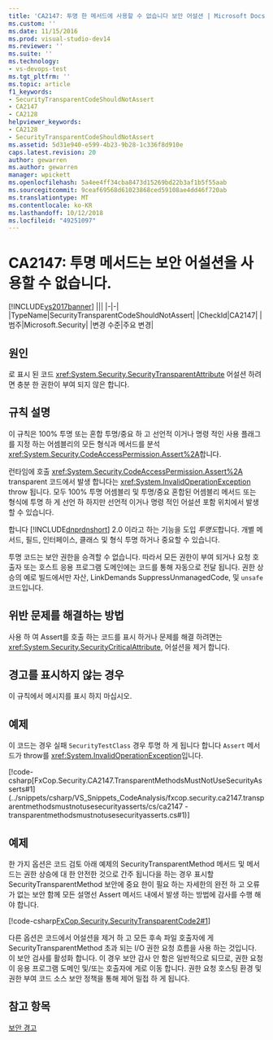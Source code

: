 ```yaml
---
title: 'CA2147: 투명 한 메서드에 사용할 수 없습니다 보안 어설션 | Microsoft Docs'
ms.custom: ''
ms.date: 11/15/2016
ms.prod: visual-studio-dev14
ms.reviewer: ''
ms.suite: ''
ms.technology:
- vs-devops-test
ms.tgt_pltfrm: ''
ms.topic: article
f1_keywords:
- SecurityTransparentCodeShouldNotAssert
- CA2147
- CA2128
helpviewer_keywords:
- CA2128
- SecurityTransparentCodeShouldNotAssert
ms.assetid: 5d31e940-e599-4b23-9b28-1c336f8d910e
caps.latest.revision: 20
author: gewarren
ms.author: gewarren
manager: wpickett
ms.openlocfilehash: 5a4ee4ff34cba8473d15269bd22b3af1b5f55aab
ms.sourcegitcommit: 9ceaf69568d61023868ced59108ae4dd46f720ab
ms.translationtype: MT
ms.contentlocale: ko-KR
ms.lasthandoff: 10/12/2018
ms.locfileid: "49251097"
---
```

# <a name="ca2147-transparent-methods-may-not-use-security-asserts"></a>CA2147: 투명 메서드는 보안 어설션을 사용할 수 없습니다.
[!INCLUDE[vs2017banner](../includes/vs2017banner.md)]
|||
|-|-|
|TypeName|SecurityTransparentCodeShouldNotAssert|
|CheckId|CA2147|
|범주|Microsoft.Security|
|변경 수준|주요 변경|

## <a name="cause"></a>원인
 로 표시 된 코드 <xref:System.Security.SecurityTransparentAttribute> 어설션 하려면 충분 한 권한이 부여 되지 않은 합니다.

## <a name="rule-description"></a>규칙 설명
 이 규칙은 100% 투명 또는 혼합 투명/중요 하 고 선언적 이거나 명령 적인 사용 플래그를 지정 하는 어셈블리의 모든 형식과 메서드를 분석 <xref:System.Security.CodeAccessPermission.Assert%2A>합니다.

 런타임에 호출 <xref:System.Security.CodeAccessPermission.Assert%2A> transparent 코드에서 발생 합니다는 <xref:System.InvalidOperationException> throw 됩니다. 모두 100% 투명 어셈블리 및 투명/중요 혼합된 어셈블리 메서드 또는 형식에 투명 하 게 선언 하 하지만 선언적 이거나 명령 적인 어설션 포함 위치에서 발생할 수 있습니다.

 합니다 [!INCLUDE[dnprdnshort](../includes/dnprdnshort-md.md)] 2.0 이라고 하는 기능을 도입 *투명도*합니다. 개별 메서드, 필드, 인터페이스, 클래스 및 형식 투명 하거나 중요할 수 있습니다.

 투명 코드는 보안 권한을 승격할 수 없습니다. 따라서 모든 권한이 부여 되거나 요청 호출자 또는 호스트 응용 프로그램 도메인에는 코드를 통해 자동으로 전달 됩니다. 권한 상승의 예로 빌드에서만 자산, LinkDemands SuppressUnmanagedCode, 및 `unsafe` 코드입니다.

## <a name="how-to-fix-violations"></a>위반 문제를 해결하는 방법
 사용 하 여 Assert를 호출 하는 코드를 표시 하거나 문제를 해결 하려면는 <xref:System.Security.SecurityCriticalAttribute>, 어설션을 제거 합니다.

## <a name="when-to-suppress-warnings"></a>경고를 표시하지 않는 경우
 이 규칙에서 메시지를 표시 하지 마십시오.

## <a name="example"></a>예제
 이 코드는 경우 실패 `SecurityTestClass` 경우 투명 하 게 됩니다 합니다 `Assert` 메서드가 throw를 <xref:System.InvalidOperationException>입니다.

 [!code-csharp[FxCop.Security.CA2147.TransparentMethodsMustNotUseSecurityAsserts#1](../snippets/csharp/VS_Snippets_CodeAnalysis/fxcop.security.ca2147.transparentmethodsmustnotusesecurityasserts/cs/ca2147 - transparentmethodsmustnotusesecurityasserts.cs#1)]

## <a name="example"></a>예제
 한 가지 옵션은 코드 검토 아래 예제의 SecurityTransparentMethod 메서드 및 메서드는 권한 상승에 대 한 안전한 것으로 간주 됩니다을 하는 경우 표시할 SecurityTransparentMethod 보안에 중요 한이 필요 하는 자세한의 완전 하 고 오류가 없는 보안 함께 모든 설명선 Assert 메서드 내에서 발생 하는 방법에 감사를 수행 해야 합니다.

 [!code-csharp[FxCop.Security.SecurityTransparentCode2#1](../snippets/csharp/VS_Snippets_CodeAnalysis/FxCop.Security.SecurityTransparentCode2/cs/FxCop.Security.SecurityTransparentCode2.cs#1)]

 다른 옵션은 코드에서 어설션을 제거 하 고 모든 후속 파일 호출자에 게 SecurityTransparentMethod 초과 되는 I/O 권한 요청 흐름을 사용 하는 것입니다. 이 보안 검사를 활성화 합니다. 이 경우 보안 감사 안 함은 일반적으로 되므로, 권한 요청이 응용 프로그램 도메인 및/또는 호출자에 게로 이동 합니다. 권한 요청 호스팅 환경 및 권한 부여 코드 소스 보안 정책을 통해 제어 밀접 하 게 됩니다.

## <a name="see-also"></a>참고 항목
 [보안 경고](../code-quality/security-warnings.md)



